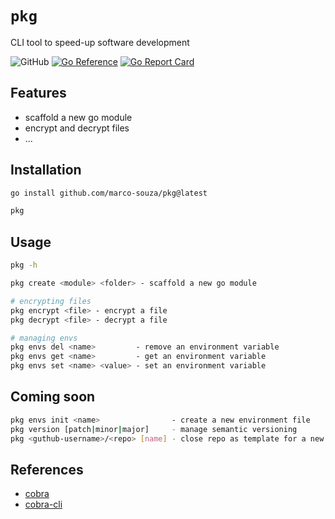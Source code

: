# `pkg`

CLI tool to speed-up software development

![GitHub](https://img.shields.io/badge/github-%23121011.svg?style=for-the-badge&logo=github&logoColor=white)
[![Go Reference](https://pkg.go.dev/badge/github.com/marco-souza/pkg.svg)](https://pkg.go.dev/github.com/marco-souza/pkg)
[![Go Report Card](https://goreportcard.com/badge/github.com/marco-souza/pkg)](https://goreportcard.com/report/github.com/marco-souza/pkg)

## Features

- scaffold a new go module
- encrypt and decrypt files
- ...

## Installation

```bash
go install github.com/marco-souza/pkg@latest

pkg
```

## Usage

```bash
pkg -h

pkg create <module> <folder> - scaffold a new go module

# encrypting files
pkg encrypt <file> - encrypt a file
pkg decrypt <file> - decrypt a file

# managing envs
pkg envs del <name>         - remove an environment variable
pkg envs get <name>         - get an environment variable
pkg envs set <name> <value> - set an environment variable
```

## Coming soon

```bash
pkg envs init <name>                - create a new environment file
pkg version [patch|minor|major]     - manage semantic versioning
pkg <guthub-username>/<repo> [name] - close repo as template for a new [name] project (like degit)
```

## References

- [cobra](https://github.com/spf13/cobra)
- [cobra-cli](https://github.com/spf13/cobra-cli)

